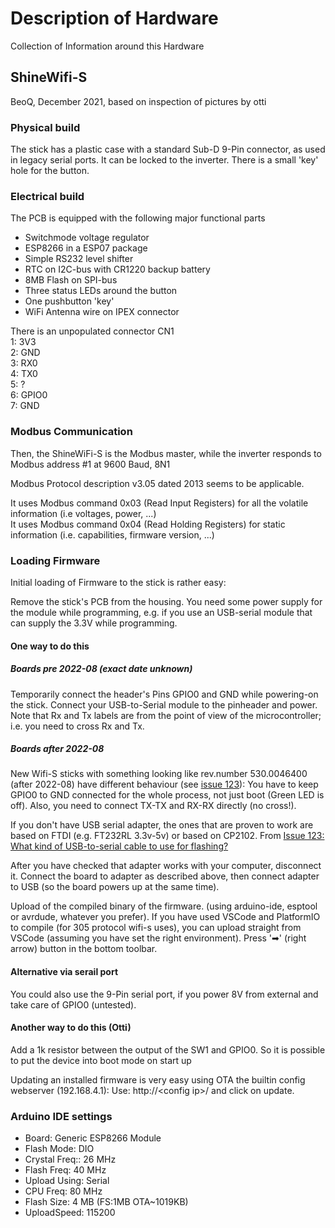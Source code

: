 # Description of Hardware

Collection of Information around this Hardware

## ShineWifi-S

BeoQ, December 2021, based on inspection of pictures by otti

### Physical build

The stick has a plastic case with a standard Sub-D 9-Pin connector, as used in legacy serial ports.
It can be locked to the inverter. There is a small 'key' hole for the button.

### Electrical build

The PCB is equipped with the following major functional parts

* Switchmode voltage regulator
* ESP8266 in a ESP07 package
* Simple RS232 level shifter
* RTC on I2C-bus with CR1220 backup battery
* 8MB Flash on SPI-bus
* Three status LEDs around the button
* One pushbutton 'key'
* WiFi Antenna wire on IPEX connector

There is an unpopulated connector CN1  
1: 3V3  
2: GND  
3: RX0  
4: TX0  
5: ?  
6: GPIO0  
7: GND  

### Modbus Communication

Then, the ShineWiFi-S is the Modbus master, while the inverter responds to Modbus address #1 at 9600 Baud, 8N1

Modbus Protocol description v3.05 dated 2013 seems to be applicable.

It uses Modbus command 0x03 (Read Input Registers) for all the volatile information (i.e voltages, power, ...)  
It uses Modbus command 0x04 (Read Holding Registers) for static information (i.e. capabilities, firmware version, ...)

### Loading Firmware

Initial loading of Firmware to the stick is rather easy:

Remove the stick's PCB from the housing.
You need some power supply for the module while programming, e.g. if you use an USB-serial module that can supply the 3.3V while programming.

#### One way to do this

##### Boards pre 2022-08 (exact date unknown)

Temporarily  connect the header's Pins GPIO0 and GND while powering-on the stick.
Connect your USB-to-Serial module to the pinheader and power.
Note that Rx and Tx labels are from the point of view of the microcontroller; i.e. you need to cross Rx and Tx.

##### Boards after 2022-08

New Wifi-S sticks with something looking like rev.number 530.0046400 (after 2022-08) have different behaviour (see [issue 123](https://github.com/OpenInverterGateway/OpenInverterGateway/issues/123)):
You have to keep GPIO0 to GND connected for the whole process, not just boot (Green LED is off).
Also, you need to connect TX-TX and RX-RX directly (no cross!).

If you don't have USB serial adapter, the ones that are proven to work are based on FTDI (e.g. FT232RL 3.3v-5v) or based on CP2102.
From [Issue 123: What kind of USB-to-serial cable to use for flashing?](https://github.com/OpenInverterGateway/OpenInverterGateway/issues/123)

After you have checked that adapter works with your computer, disconnect it.
Connect the board to adapter as described above, then connect adapter to USB (so the board powers up at the same time).

Upload of the compiled binary of the firmware. (using arduino-ide, esptool or avrdude, whatever you prefer).
If you have used VSCode and PlatformIO to compile (for 305 protocol wifi-s uses), you can upload straight from VSCode
(assuming you have set the right environment).
Press '➡' (right arrow) button in the bottom toolbar.

#### Alternative via serail port

You could also use the 9-Pin serial port, if you power 8V from external and take care of GPIO0 (untested).

#### Another way to do this (Otti)

Add a 1k resistor between the output of the SW1 and GPIO0. So it is possible to put the device into boot mode on start up

Updating an installed firmware is very easy using OTA the builtin config webserver (192.168.4.1):
Use:  http://&lt;config ip&gt;/ and click on update.

### Arduino IDE settings

* Board: Generic ESP8266 Module
* Flash Mode: DIO
* Crystal Freq:: 26 MHz
* Flash Freq: 40 MHz
* Upload Using: Serial
* CPU Freq: 80 MHz
* Flash Size: 4 MB (FS:1MB OTA~1019KB)
* UploadSpeed: 115200
